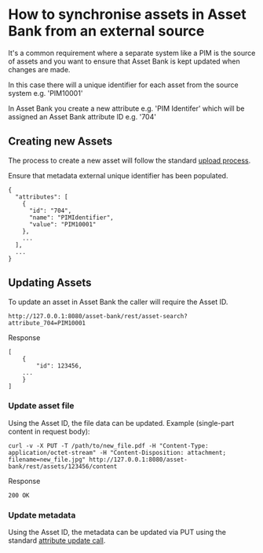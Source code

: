 # How to synchronise assets in Asset Bank from an external source

It's a common requirement where a separate system like a PIM is the source of assets and you want to ensure that Asset Bank is kept updated when changes are made.

In this case there will a unique identifier for each asset from the source system e.g. 'PIM10001'

In Asset Bank you create a new attribute e.g. 'PIM Identifer' which will be assigned an Asset Bank attribute ID e.g. '704'

## Creating new Assets

The process to create a new asset will follow the standard [upload process](how-to-upload.md).

Ensure that metadata external unique identifier has been populated.
```
{
  "attributes": [
    {
      "id": "704",
      "name": "PIMIdentifier",
      "value": "PIM10001"
    },
    ...
  ],
  ...
}
```

## Updating Assets

To update an asset in Asset Bank the caller will require the Asset ID.
```
http://127.0.0.1:8080/asset-bank/rest/asset-search?attribute_704=PIM10001
```
Response
```
[
	{
		"id": 123456,
    ...
	}
]
```
### Update asset file
Using the Asset ID, the file data can be updated.
Example (single-part content in request body):
```
curl -v -X PUT -T /path/to/new_file.pdf -H "Content-Type: application/octet-stream" -H "Content-Disposition: attachment; filename=new_file.jpg" http://127.0.0.1:8080/asset-bank/rest/assets/123456/content
```
Response
```
200 OK
```

### Update metadata
Using the Asset ID, the metadata can be updated via PUT using the standard [attribute update call](asset.md).

